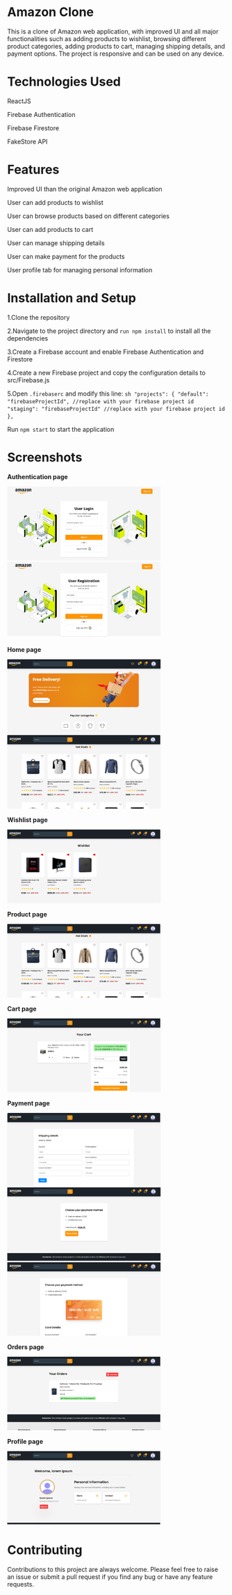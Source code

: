 # Amazon Clone

This is a clone of Amazon web application, with improved UI and all major functionalities such as adding products to wishlist, browsing different product categories, adding products to cart, managing shipping details, and payment options. The project is responsive and can be used on any device.

# Technologies Used

ReactJS

Firebase Authentication

Firebase Firestore

FakeStore API


# Features

Improved UI than the original Amazon web application

User can add products to wishlist

User can browse products based on different categories

User can add products to cart

User can manage shipping details

User can make payment for the products

User profile tab for managing personal information


# Installation and Setup


1.Clone the repository

2.Navigate to the project directory and `run npm install` to install all the dependencies

3.Create a Firebase account and enable Firebase Authentication and Firestore

4.Create a new Firebase project and copy the configuration details to src/Firebase.js

5.Open `.firebaserc` and modify this line:
    ```sh
    "projects": {
        "default": "firebaseProjectId", //replace with your firebase project id
        "staging": "firebaseProjectId" //replace with your firebase project id
    },
    ```

Run `npm start` to start the application


# Screenshots

**Authentication page**

<div>
  <img src="./screenshots/Screenshot_3-3-2025_12640_localhost.jpeg" width="70%" height="80%"/>
</div>

<div>
  <img src="./screenshots/Screenshot_3-3-2025_12749_localhost.jpeg" width="70%" height="80%"/>
</div>


**Home page**

<div>
  <img src="./screenshots/Screenshot 2025-03-03 121404.png" width="70%" height="80%"/>
</div>

<div>
  <img src="./screenshots/Screenshot 2025-03-03 121419.png" width="70%" height="80%"/>
</div>


**Wishlist page**

<div>
  <img src="./screenshots/Screenshot 2025-03-03 122518.png" width="70%" height="80%"/>
</div>


**Product page**

<div>
  <img src="./screenshots/Screenshot 2025-03-03 121419.png" width="70%" height="80%"/>
</div>


**Cart page**

<div>
  <img src="./screenshots/Screenshot 2025-03-03 121439.png" width="70%" height="80%"/>
</div>


**Payment page**

<div>
  <img src="./screenshots/Screenshot 2025-03-03 122805.png" width="70%" height="80%"/>
</div>

<div>
  <img src="./screenshots/Screenshot 2025-03-03 122821.png" width="70%" height="80%"/>
</div>

<div>
  <img src="./screenshots/Screenshot 2025-03-03 123149.png" width="70%" height="80%"/>
</div>


**Orders page**

<div>
  <img src="./screenshots/Screenshot 2025-03-03 121459.png" width="70%" height="80%"/>
</div>


**Profile page**

<div>
  <img src="./screenshots/Screenshot 2025-03-03 121519.png" width="70%" height="80%"/>
</div>


# Contributing


Contributions to this project are always welcome. Please feel free to raise an issue or submit a pull request if you find any bug or have any feature requests.
